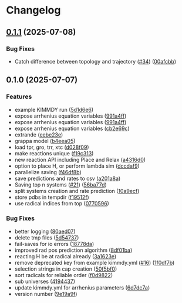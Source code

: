 # Changelog

## [0.1.1](https://github.com/graeter-group/kimmdy-hat/compare/v0.1.0...v0.1.1) (2025-07-08)


### Bug Fixes

* Catch difference between topology and trajectory ([#34](https://github.com/graeter-group/kimmdy-hat/issues/34)) ([00afcbb](https://github.com/graeter-group/kimmdy-hat/commit/00afcbb7589e6ffd63bd9cbdf0928fbf1148e913))

## 0.1.0 (2025-07-07)


### Features

* example KIMMDY run ([5d1d6e6](https://github.com/graeter-group/kimmdy-hat/commit/5d1d6e629f8e73be71a0da1304b5e4e54a44832b))
* expose arrhenius equation variables ([991a4ff](https://github.com/graeter-group/kimmdy-hat/commit/991a4ff06fcd44cc1a09bab270aa1240bff6ad28))
* expose arrhenius equation variables ([991a4ff](https://github.com/graeter-group/kimmdy-hat/commit/991a4ff06fcd44cc1a09bab270aa1240bff6ad28))
* expose arrhenius equation variables ([cb2e69c](https://github.com/graeter-group/kimmdy-hat/commit/cb2e69c76f858ff22fb7e393714a358e98782955))
* extrande ([eebe23e](https://github.com/graeter-group/kimmdy-hat/commit/eebe23e5e63da2847ae84dd252a2bca882beeab4))
* grappa model ([b4eea05](https://github.com/graeter-group/kimmdy-hat/commit/b4eea050a322bc9b1b49b6184da22aacc9b9e920))
* load tpr, gro, trr, xtc ([d028f09](https://github.com/graeter-group/kimmdy-hat/commit/d028f099d9f3ca0d21c4d883d8c3cbe5ac8b5cbd))
* make reactions unique ([f19c313](https://github.com/graeter-group/kimmdy-hat/commit/f19c313c8c268c2cdb1130e97e08a640b675b21e))
* new reaction API including Place and Relax ([a4316d0](https://github.com/graeter-group/kimmdy-hat/commit/a4316d0e9529d75f358dc0648b2aff3eb41e6fe8))
* option to place H, or perform lambda sim ([dccdaf9](https://github.com/graeter-group/kimmdy-hat/commit/dccdaf9ca24ee342f8879cb668a10a2b4f99ff2f))
* parallelize saving ([f46df8b](https://github.com/graeter-group/kimmdy-hat/commit/f46df8b5919ec17de43fe2e340f67a73ed142a62))
* save predictions and rates to csv ([a201a8a](https://github.com/graeter-group/kimmdy-hat/commit/a201a8a5d2ddab2cfbe2ca602cf15ca93e143d6a))
* Saving top n systems ([#21](https://github.com/graeter-group/kimmdy-hat/issues/21)) ([56ba77d](https://github.com/graeter-group/kimmdy-hat/commit/56ba77db78179d6110db780fd82e64a93e0b152e))
* split systems creation and rate prediction ([10a9ecf](https://github.com/graeter-group/kimmdy-hat/commit/10a9ecf8ef64dadfeb04defa799b060677fea84a))
* store pdbs in tempdir ([f19512f](https://github.com/graeter-group/kimmdy-hat/commit/f19512fc592f5bb37e98572a628d008e535c8690))
* use radical indices from top ([0770596](https://github.com/graeter-group/kimmdy-hat/commit/07705962d5d21aafd837562ae4f398fe84fb886f))


### Bug Fixes

* better logging ([80aed07](https://github.com/graeter-group/kimmdy-hat/commit/80aed07681d103a2ffb66e1ef07b9a0c692bd68b))
* delete tmp files ([5d54737](https://github.com/graeter-group/kimmdy-hat/commit/5d54737a11425ca23aa3bdd2bfcbd34d5edb8162))
* fail-saves for io errors ([18778da](https://github.com/graeter-group/kimmdy-hat/commit/18778da8d12263d3ff9a8d238132ff356806ba67))
* improved rad pos prediction algorithm ([8df01ba](https://github.com/graeter-group/kimmdy-hat/commit/8df01babd46ee4948e19a444e8d041dff30c11af))
* reacting H be at radical already ([3a1623e](https://github.com/graeter-group/kimmdy-hat/commit/3a1623ef1629b2e25ab460c3007093b30282af03))
* remove deprecated key from example kimmdy.yml ([#16](https://github.com/graeter-group/kimmdy-hat/issues/16)) ([1f0df7b](https://github.com/graeter-group/kimmdy-hat/commit/1f0df7ba81fa4248186b3fb18542676eec5d2021))
* selection strings in cap creation ([50f5bf0](https://github.com/graeter-group/kimmdy-hat/commit/50f5bf04fda8bb4c8611fe41f5c2673ca20ecf33))
* sort radicals for reliable order ([f0d9822](https://github.com/graeter-group/kimmdy-hat/commit/f0d9822d2ebd90f6425fd46d545a3eae6731a650))
* sub universes ([4194437](https://github.com/graeter-group/kimmdy-hat/commit/41944374bbb25412abc66b9db9a8f573145be2aa))
* update kimmdy.yml for arrhenius parameters ([6d7dc7a](https://github.com/graeter-group/kimmdy-hat/commit/6d7dc7aed926ee77c62f2129a4428cd3766f8552))
* version number ([9e19a9f](https://github.com/graeter-group/kimmdy-hat/commit/9e19a9f9e2cc8fff385d7e096cba8586e816b405))
